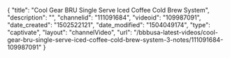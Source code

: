 {
    "title": "Cool Gear BRU Single Serve Iced Coffee Cold Brew System",
    "description": "",
    "channelid": "111091684",
    "videoid": "109987091",
    "date_created": "1502522121",
    "date_modified": "1504049174",
    "type": "captivate",
    "layout": "channelVideo",
    "url": "\/bbbusa-latest-videos\/cool-gear-bru-single-serve-iced-coffee-cold-brew-system-3-notes\/111091684-109987091"
}